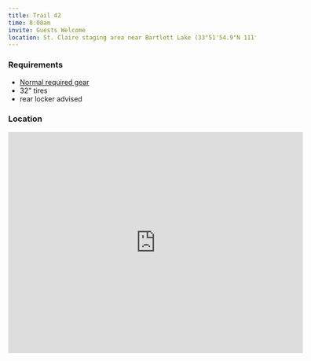 ```yaml
---
title: Trail 42
time: 8:00am
invite: Guests Welcome
location: St. Claire staging area near Bartlett Lake (33°51'54.9"N 111°37'38.8"W)
---
```


### Requirements

* [Normal required gear](/about/required-gear)
* 32" tires
* rear locker advised

### Location


<iframe src="https://www.google.com/maps/embed?pb=!1m17!1m12!1m3!1d6625.840595418531!2d-111.62933267512813!3d33.86594487525583!2m3!1f0!2f0!3f0!3m2!1i1024!2i768!4f13.1!3m2!1m1!2zMzPCsDUxJzU0LjkiTiAxMTHCsDM3JzM4LjgiVw!5e0!3m2!1sen!2sus!4v1735507720570!5m2!1sen!2sus" width="600" height="450" style="border:0;" allowfullscreen="" loading="lazy" referrerpolicy="no-referrer-when-downgrade"></iframe>

